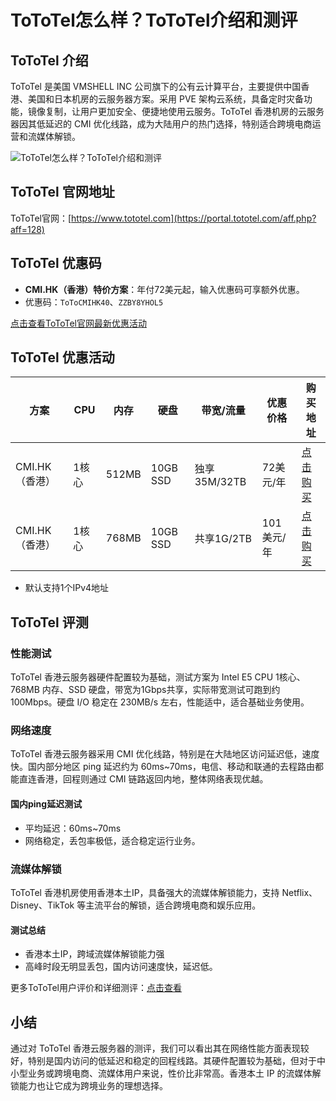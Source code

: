 # ToToTel怎么样？ToToTel介绍和测评

## ToToTel 介绍
ToToTel 是美国 VMSHELL INC 公司旗下的公有云计算平台，主要提供中国香港、美国和日本机房的云服务器方案。采用 PVE 架构云系统，具备定时灾备功能，镜像复制，让用户更加安全、便捷地使用云服务。ToToTel 香港机房的云服务器因其低延迟的 CMI 优化线路，成为大陆用户的热门选择，特别适合跨境电商运营和流媒体解锁。

![ToToTel怎么样？ToToTel介绍和测评](https://github.com/user-attachments/assets/fb1ac587-c388-43cf-96f8-1e9256372ac0)

## ToToTel 官网地址
ToToTel官网：[https://www.tototel.com](https://portal.tototel.com/aff.php?aff=128)

## ToToTel 优惠码
- **CMI.HK（香港）特价方案**：年付72美元起，输入优惠码可享额外优惠。
- 优惠码：`ToToCMIHK40`、`ZZBY8YHOL5`

[点击查看ToToTel官网最新优惠活动](https://portal.tototel.com/aff.php?aff=128)

## ToToTel 优惠活动

| 方案           | CPU    | 内存   | 硬盘     | 带宽/流量    | 优惠价格       | 购买地址                                         |
|----------------|--------|--------|----------|--------------|----------------|--------------------------------------------------|
| CMI.HK（香港） | 1核心  | 512MB  | 10GB SSD | 独享35M/32TB | 72美元/年      | [点击购买](https://portal.tototel.com/aff.php?aff=128&pid=11)   |
| CMI.HK（香港） | 1核心  | 768MB  | 10GB SSD | 共享1G/2TB   | 101美元/年     | [点击购买](https://portal.tototel.com/aff.php?aff=128&pid=1)    |

- 默认支持1个IPv4地址

## ToToTel 评测

### 性能测试
ToToTel 香港云服务器硬件配置较为基础，测试方案为 Intel E5 CPU 1核心、768MB 内存、SSD 硬盘，带宽为1Gbps共享，实际带宽测试可跑到约100Mbps。硬盘 I/O 稳定在 230MB/s 左右，性能适中，适合基础业务使用。

### 网络速度
ToToTel 香港云服务器采用 CMI 优化线路，特别是在大陆地区访问延迟低，速度快。国内部分地区 ping 延迟约为 60ms~70ms，电信、移动和联通的去程路由都能直连香港，回程则通过 CMI 链路返回内地，整体网络表现优越。

#### 国内ping延迟测试
- 平均延迟：60ms~70ms
- 网络稳定，丢包率极低，适合稳定运行业务。

### 流媒体解锁
ToToTel 香港机房使用香港本土IP，具备强大的流媒体解锁能力，支持 Netflix、Disney、TikTok 等主流平台的解锁，适合跨境电商和娱乐应用。

#### 测试总结
- 香港本土IP，跨域流媒体解锁能力强
- 高峰时段无明显丢包，国内访问速度快，延迟低。

更多ToToTel用户评价和详细测评：[点击查看](https://portal.tototel.com/aff.php?aff=128)

## 小结
通过对 ToToTel 香港云服务器的测评，我们可以看出其在网络性能方面表现较好，特别是国内访问的低延迟和稳定的回程线路。其硬件配置较为基础，但对于中小型业务或跨境电商、流媒体用户来说，性价比非常高。香港本土 IP 的流媒体解锁能力也让它成为跨境业务的理想选择。
